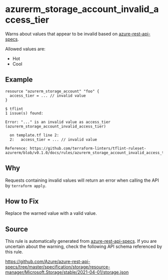 <!--- This file generated by `tools/apispec-rule-gen/main.go`. DO NOT EDIT --->

# azurerm_storage_account_invalid_access_tier

Warns about values that appear to be invalid based on [azure-rest-api-specs](https://github.com/Azure/azure-rest-api-specs).

Allowed values are:
- Hot
- Cool

## Example

```hcl
resource "azurerm_storage_account" "foo" {
  access_tier = ... // invalid value
}
```

```
$ tflint
1 issue(s) found:

Error: "..." is an invalid value as access_tier (azurerm_storage_account_invalid_access_tier)

  on template.tf line 2:
  2:   access_tier = ... // invalid value

Reference: https://github.com/terraform-linters/tflint-ruleset-azurerm/blob/v0.1.0/docs/rules/azurerm_storage_account_invalid_access_tier.md

```

## Why

Requests containing invalid values will return an error when calling the API by `terraform apply`.

## How to Fix

Replace the warned value with a valid value.

## Source

This rule is automatically generated from [azure-rest-api-specs](https://github.com/Azure/azure-rest-api-specs). If you are uncertain about the warning, check the following API schema referenced by this rule.

https://github.com/Azure/azure-rest-api-specs/tree/master/specification/storage/resource-manager/Microsoft.Storage/stable/2021-04-01/storage.json
